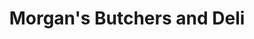 ---
title: "Morgan's Butchers and Deli"
url: /farnham/morgans-butchers-and-deli/
shop: Metzgerei
---
